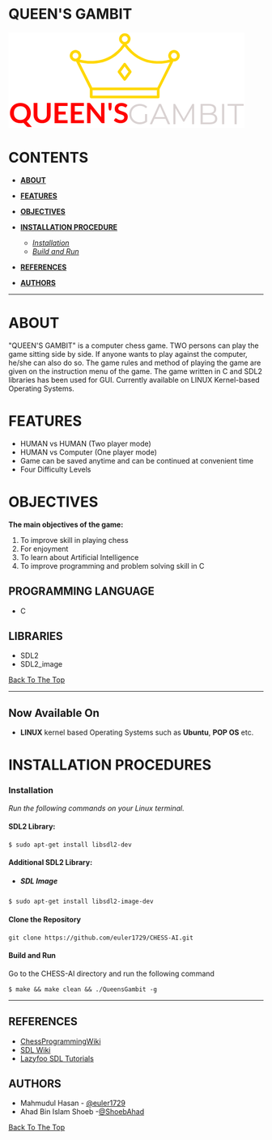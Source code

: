 # QUEEN'S GAMBIT

![Project Image](resources/images/pic/logo.png)



# CONTENTS

- **[ABOUT](#about)**
- **[FEATURES](#features)**
- **[OBJECTIVES](#objectives)**
- **[INSTALLATION PROCEDURE](#installation-procedures)**

  - _[Installation](#installation)_
  - _[Build and Run](#Build-and-Run)_

- **[REFERENCES](#references)**
- **[AUTHORS](#author-info)**

---

# ABOUT

"QUEEN'S GAMBIT" is a computer chess game. TWO persons can play the game sitting side by side. If anyone wants to play against the computer, he/she can also do so. The game rules and method of playing the game are given on the instruction menu of the game. The game written in C and SDL2 libraries has been used for GUI. Currently available on LINUX Kernel-based Operating Systems.


# FEATURES

- HUMAN vs HUMAN (Two player mode)
- HUMAN vs Computer (One player mode)
- Game can be saved anytime and can be continued at convenient time
- Four Difficulty Levels



# OBJECTIVES

**The main objectives of the game:**
1. To improve skill in playing chess
2. For enjoyment
3. To learn about Artificial Intelligence
4. To improve programming and problem solving skill in C


## PROGRAMMING LANGUAGE

- C

## LIBRARIES

- SDL2
- SDL2_image

[Back To The Top](#contents)


---

## Now Available On

- **LINUX** kernel based Operating Systems such as **Ubuntu**, **POP OS** etc.


# INSTALLATION PROCEDURES

### **Installation**

*Run the following commands on your Linux terminal.*


#### **SDL2 Library:**

```console
$ sudo apt-get install libsdl2-dev
```
#### **Additional SDL2 Library:**

- ##### SDL Image

```console
$ sudo apt-get install libsdl2-image-dev
```


#### Clone the Repository

```console
git clone https://github.com/euler1729/CHESS-AI.git
```

#### **Build and Run**

Go to the CHESS-AI directory and run the following command

```console
$ make && make clean && ./QueensGambit -g
```


---

## REFERENCES
- [ChessProgrammingWiki](https://www.chessprogramming.org/Main_Page)
- [SDL Wiki](https://wiki.libsdl.org/Tutorials)
- [Lazyfoo SDL Tutorials](https://lazyfoo.net/tutorials/SDL/index.php)



## AUTHORS

- Mahmudul Hasan - [@euler1729](https://github.com/euler1729)
- Ahad Bin Islam Shoeb -[@ShoebAhad](https://github.com/ShoebAhad)


[Back To The Top](#contents)
